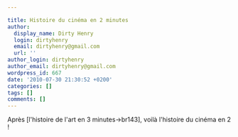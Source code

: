 ```yaml
---

title: Histoire du cinéma en 2 minutes
author:
  display_name: Dirty Henry
  login: dirtyhenry
  email: dirtyhenry@gmail.com
  url: ''
author_login: dirtyhenry
author_email: dirtyhenry@gmail.com
wordpress_id: 667
date: '2010-07-30 21:30:52 +0200'
categories: []
tags: []
comments: []
---
```

Après [l'histoire de l'art en 3 minutes->br143], voilà l'histoire du cinéma en 2 !

<object width="500" height="281"><param name="allowfullscreen" value="true" /><param name="allowscriptaccess" value="always" /><param name="movie" value="http://vimeo.com/moogaloop.swf?clip_id=13334581&server=vimeo.com&show_title=1&show_byline=0&show_portrait=0&color=ff0179&fullscreen=1" /><embed src="http://vimeo.com/moogaloop.swf?clip_id=13334581&server=vimeo.com&show_title=1&show_byline=0&show_portrait=0&color=ff0179&fullscreen=1" type="application/x-shockwave-flash" allowfullscreen="true" allowscriptaccess="always" width="500" height="281"></embed></object>
